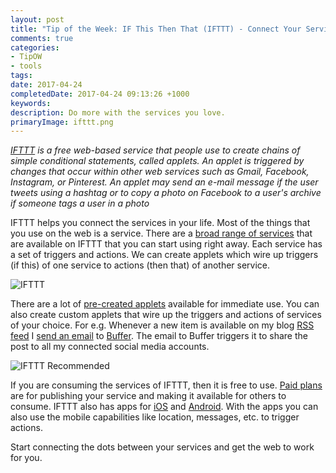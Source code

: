 ```yaml
---
layout: post
title: "Tip of the Week: IF This Then That (IFTTT) - Connect Your Services"
comments: true
categories: 
- TipOW
- tools
tags: 
date: 2017-04-24
completedDate: 2017-04-24 09:13:26 +1000
keywords: 
description: Do more with the services you love.
primaryImage: ifttt.png
---
```


*[IFTTT](https://en.wikipedia.org/wiki/IFTTT) is a free web-based service that people use to create chains of simple conditional statements, called applets. An applet is triggered by changes that occur within other web services such as Gmail, Facebook, Instagram, or Pinterest. An applet may send an e-mail message if the user tweets using a hashtag or to copy a photo on Facebook to a user's archive if someone tags a user in a photo*

IFTTT helps you connect the services in your life. Most of the things that you use on the web is a service. There are a [broad range of services](https://ifttt.com/search) that are available on IFTTT that you can start using right away. Each service has a set of triggers and actions. We can create applets which wire up triggers (if this) of one service to actions (then that) of another service. 

<img alt="IFTTT" src="{{site.images_root}}/ifttt_recipe.png" class="center" />

There are a lot of [pre-created applets](https://ifttt.com/discover) available for immediate use. You can also create custom applets that wire up the triggers and actions of services of your choice. For e.g. Whenever a new item is available on my blog [RSS feed](https://ifttt.com/feed) I [send an email](https://ifttt.com/gmail) to [Buffer](http://www.rahulpnath.com/blog/buffer-smarter-social-sharing/). The email to Buffer triggers it to share the post to all my connected social media accounts.

<img alt="IFTTT Recommended" src="{{site.images_root}}/ifttt_popular.png" class="center" />

If you are consuming the services of IFTTT, then it is free to use. [Paid plans](https://platform.ifttt.com/pricing) are for publishing your service and making it available for others to consume. 
IFTTT also has apps for [iOS](https://itunes.apple.com/app/apple-store/id660944635?mt=8) and [Android](https://play.google.com/store/apps/details?id=com.ifttt.ifttt&utm_source=/about&utm_medium=web). With the apps you can also use the mobile capabilities like location, messages, etc. to trigger actions.

Start connecting the dots between your services and get the web to work for you.